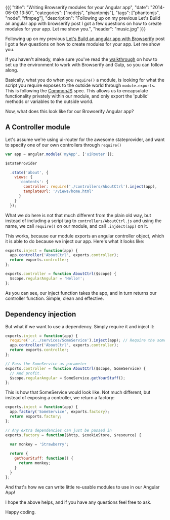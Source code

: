 {{{
  "title": "Writing Browserify modules for your Angular app",
  "date": "2014-06-03 13:50",
  "categories": ["nodejs", "phantomjs"],
  "tags": ["phantomjs", "node", "ffmpeg"],
  "description": "Following up on my previous Let's Build an angular app with browserify post I got a few questions on how to create modules for your app. Let me show you.",
  "header": "music.jpg"
}}}

Following up on my previous [Let's Build an angular app with Browserify](/lets-build-an-angularjs-app-with-browserify-and-gulp/) post I got a few questions on how to create modules for your app. Let me show you.

If you haven't already, make sure you've read the [walkthrough](/lets-build-an-angularjs-app-with-browserify-and-gulp/) on how to set up the environment to work with Browserify and Gulp, so you can follow along.

Basically, what you do when you `require()` a module, is looking for what the script you require exposes to the outside world through `module.exports`. This is following the [CommonJS](http://en.wikipedia.org/wiki/CommonJS) spec. This allows us to encapsulate functionality privately within our module, and only export the 'public' methods or variables to the outside world.

Now, what does this look like for our Browserify Angular app?

## A Controller module

Let's assume we're using ui-router for the awesome stateprovider, and want to specify one of our own controllers through `require()`

```javascript
var app = angular.module('myApp', ['uiRouter']);

$stateProvider

  .state('about', {
    views: {
      'contents': {
        controller: require('./controllers/AboutCtrl').inject(app),
        templateUrl: '/views/home.html'
      }
    }
  });
```

What we do here is not that much different from the plain old way, but instead of including a script tag to `controllers/AboutCtrl.js` and using the name, we call `require()` on our module, and call `.injdect(app)` on it.

This works, because our module exports an angular controller object, which it is able to do because we inject our app. Here's what it looks like:

```javascript
exports.inject = function(app) {
  app.controller('AboutCtrl', exports.controller);
  return exports.controller;
};

exports.controller = function AboutCtrl($scope) {
  $scope.regularAngular = 'Hello!';
};
```

As you can see, our inject function takes the app, and in turn returns our controller function. Simple, clean and effective.

## Dependency injection

But what if we want to use a dependency. Simply require it and inject it:

```javascript
exports.inject = function(app) {
  require('./../services/SomeService').inject(app); // Require the someservice module
  app.controller('AboutCtrl', exports.controller);
  return exports.controller;
};

// Pass the SomeService as parameter
exports.controller = function AboutCtrl($scope, SomeService) {
  // And profit.
  $scope.regularAngular = SomeService.getYourStuff();
};
```

This is how that SomeService would look like. Not much different, but instead of exposing a controller, we return a factory:

```javascript
exports.inject = function(app) {
  app.factory('SomeService', exports.factory);
  return exports.factory;
};

// Any extra dependencies can just be passed in
exports.factory = function($http, $cookieStore, $resource) {
  
  var monkey = 'Strawberry';

  return {
    getYourStuff: function() {
      return monkey;
    }
  }
};
```

And that's how we can write little re-usable modules to use in our Angular App!

I hope the above helps, and if you have any questions feel free to ask.

Happy coding.
